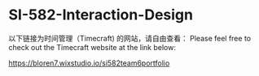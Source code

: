 # SI-582-Interaction-Design

以下链接为时间管理（Timecraft) 的网站，请自由查看：
Please feel free to check out the Timecraft website at the link below:

https://bloren7.wixstudio.io/si582team6portfolio
